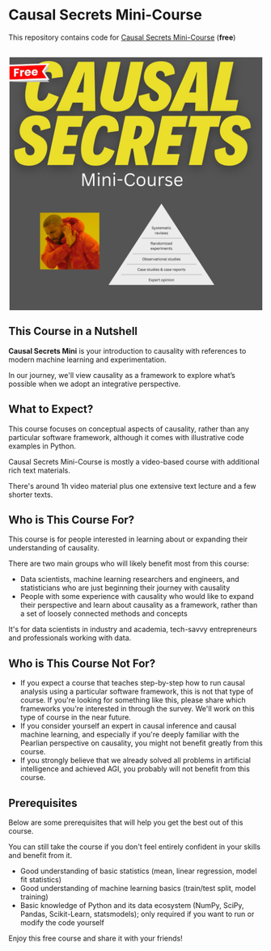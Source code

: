 # Causal Secrets Mini-Course

This repository contains code for [Causal Secrets Mini-Course](https://learning.causalpython.io/courses/causal-secrets-mini) (**free**)

<br>
<a href="https://learning.causalpython.io/courses/causal-secrets-mini">
    <img src="img/causal-secrets-2024-12-COVER%20(1920%20x%201920%20px).jpg" 
         width="500"
         style="display: block; margin: 0 auto;"
         alt="Causal Secrets Course Cover">
</a>

## This Course in a Nutshell

**Causal Secrets Mini** is your introduction to causality with references to modern machine learning and experimentation.

In our journey, we'll view causality as a framework to explore what’s possible when we adopt an integrative perspective.


## What to Expect?

This course focuses on conceptual aspects of causality, rather than any particular software framework, although it comes with illustrative code examples in Python.

Causal Secrets Mini-Course is mostly a video-based course with additional rich text materials.

There's around 1h video material plus one extensive text lecture and a few shorter texts.


## Who is This Course For?

This course is for people interested in learning about or expanding their understanding of causality.

There are two main groups who will likely benefit most from this course:

- Data scientists, machine learning researchers and engineers, and statisticians who are just beginning their journey with causality
- People with some experience with causality who would like to expand their perspective and learn about causality as a framework, rather than a set of loosely connected methods and concepts

It's for data scientists in industry and academia, tech-savvy entrepreneurs and professionals working with data.


## Who is This Course Not For?

- If you expect a course that teaches step-by-step how to run causal analysis using a particular software framework, this is not that type of course. If you're looking for something like this, please share which frameworks you're interested in through the survey. We'll work on this type of course in the near future.
- If you consider yourself an expert in causal inference and causal machine learning, and especially if you're deeply familiar with the Pearlian perspective on causality, you might not benefit greatly from this course.
- If you strongly believe that we already solved all problems in artificial intelligence and achieved AGI, you probably will not benefit from this course.


## Prerequisites

Below are some prerequisites that will help you get the best out of this course. 

You can still take the course if you don't feel entirely confident in your skills and benefit from it.

- Good understanding of basic statistics (mean, linear regression, model fit statistics)
- Good understanding of machine learning basics (train/test split, model training)
- Basic knowledge of Python and its data ecosystem (NumPy, SciPy, Pandas, Scikit-Learn, statsmodels); only required if you want to run or modify the code yourself

   

Enjoy this free course and share it with your friends!